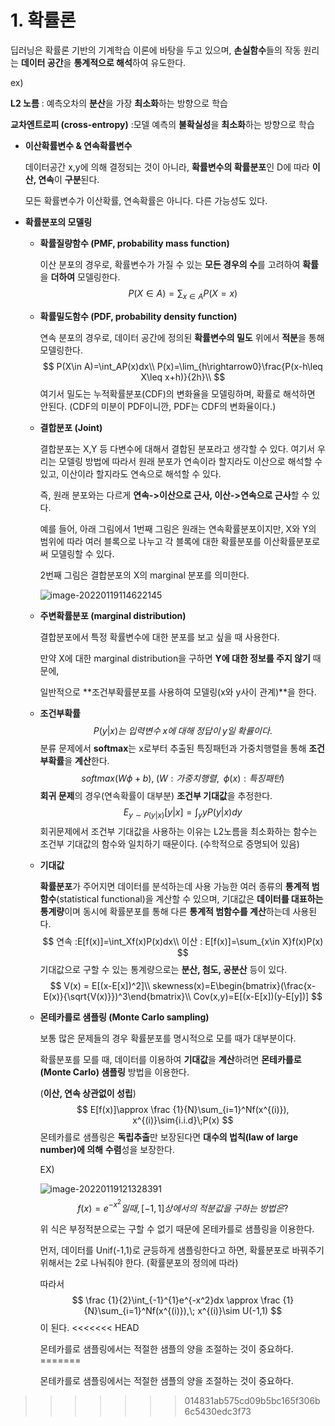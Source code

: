 # 1. 확률론

딥러닝은 확률론 기반의 기계학습 이론에 바탕을 두고 있으며, **손실함수**들의 작동 원리는 **데이터 공간**을 **통계적으로 해석**하여 유도한다. 

ex) 

**L2 노름** : 예측오차의 **분산**을 가장 **최소화**하는 방향으로 학습

**교차엔트로피 (cross-entropy)** :모델 예측의 **불확실성**을 **최소화**하는 방향으로 학습



- **이산확률변수 & 연속확률변수**

  데이터공간 x,y에 의해 결정되는 것이 아니라, **확률변수의 확률분포**인 D에 따라 **이산, 연속**이 **구분**된다. 

  모든 확률변수가 이산확률, 연속확률은 아니다. 다른 가능성도 있다. 
  
    
    
- **확률분포의 모델링**

  - **확률질량함수 (PMF, probability mass function)**

    이산 분포의 경우로, 확률변수가 가질 수 있는 **모든 경우의 수**를 고려하여 **확률**을 **더하여** 모델링한다. 
    $$
    P(X\in A)=\sum_{x\in A}P(X=x)
    $$

  - **확률밀도함수 (PDF, probability density function)**

    연속 분포의 경우로, 데이터 공간에 정의된 **확률변수의 밀도** 위에서 **적분**을 통해 모델링한다. 
    $$
    P(X\in A)=\int_AP(x)dx\\
    P(x)=\lim_{h\rightarrow0}\frac{P(x-h\leq X\leq x+h)}{2h}\\
    $$
    여기서 밀도는 누적확률분포(CDF)의 변화율을 모델링하며, 확률로 해석하면 안된다.
    (CDF의 미분이 PDF이니깐, PDF는 CDF의 변화율이다.)

    

  - **결합분포 (Joint)**

    결합분포는 X,Y 등 다변수에 대해서 결합된 분포라고 생각할 수 있다. 여기서 우리는 모델링 방법에 따라서 원래 분포가 연속이라 할지라도 이산으로 해석할 수 있고, 이산이라 할지라도 연속으로 해석할 수 있다. 

    즉, 원래 분포와는 다르게 **연속->이산으로 근사, 이산->연속으로 근사**할 수 있다. 

    예를 들어, 아래 그림에서 1번째 그림은 원래는 연속확률분포이지만, X와 Y의 범위에 따라 여러 블록으로 나누고 각 블록에 대한 확률분포를 이산확률분포로써 모델링할 수 있다.

    2번째 그림은 결합분포의 X의 marginal 분포를 의미한다.   

    ![image-20220119114622145](C:\Users\Administrator1\AppData\Roaming\Typora\typora-user-images\image-20220119114622145.png)

  
  
  
  
  
  
  
  
  
  
  
  - **주변확률분포 (marginal distribution)**
  
    결합분포에서 특정 확률변수에 대한 분포를 보고 싶을 때 사용한다.
  
    만약 X에 대한 marginal distribution을 구하면 **Y에 대한 정보를 주지 않기** 때문에, 
  
    일반적으로 **조건부확률분포를 사용하여 모델링(x와 y사이 관계)**을 한다.
  
      
  
  - **조건부확률**
    $$
    P(y|x)는\;입력변수\; x에\; 대해\; 정답이\; y일\; 확률이다.
    $$
    분류 문제에서 **softmax**는 x로부터 추출된 특징패턴과 가중치행렬을 통해 **조건부확률**을 **계산**한다. 
    $$
    softmax(W\phi+b), \;(W:가중치행렬,\;\; \phi(x):특징패턴)
    $$
    **회귀 문제**의 경우(연속확률이 대부분) **조건부 기대값**을 추정한다. 
    $$
    E_{y\sim P(y|x)}[y|x]=\int_y yP(y|x)dy
    $$
    회귀문제에서 조건부 기대값을 사용하는 이유는 L2노름을 최소화하는 함수는 조건부 기대값의 함수와 일치하기 때문이다. (수학적으로 증명되어 있음)
  
    
  
  - **기대값**
  
    **확률분포**가 주어지면 데이터를 분석하는데 사용 가능한 여러 종류의 **통계적 범함수**(statistical functional)을 계산할 수 있으며, 기대값은 **데이터를 대표하는 통계량**이며 동시에 확률분포를 통해 다른 **통계적 범함수를 계산**하는데 사용된다. 
    $$
    연속 :E[f(x)]=\int_Xf(x)P(x)dx\\ 이산 : E[f(x)]=\sum_{x\in X}f(x)P(x)
    $$
    기대값으로 구할 수 있는 통계량으로는 **분산, 첨도, 공분산** 등이 있다. 
    $$
    V(x) = E[(x-E[x])^2]\\
    skewness(x)=E\begin{bmatrix}(\frac{x-E(x)}{\sqrt{V(x)}})^3\end{bmatrix}\\
    Cov(x,y)=E[(x-E[x])(y-E[y])]
    $$
  
  - **몬테카를로 샘플링 (Monte Carlo sampling)**
  
    보통 많은 문제들의 경우 확률분포를 명시적으로 모를 때가 대부분이다. 
  
    확률분포를 모를 때, 데이터를 이용하여 **기대값**을 **계산**하려면 **몬테카를로 (Monte Carlo) 샘플링** 방법을 이용한다. 
  
    (**이산, 연속 상관없이 성립**)
    $$
    E[f(x)]\approx \frac {1}{N}\sum_{i=1}^Nf(x^{(i)}), x^{(i)}\sim{i.i.d}\;P(x)
    $$
    몬테카를로 샘플링은 **독립추출**만 보장된다면 **대수의 법칙(law of large number)에 의해** **수렴**성을 보장한다. 
  
    EX)
  
    ![image-20220119121328391](C:\Users\Administrator1\AppData\Roaming\Typora\typora-user-images\image-20220119121328391.png)
    $$
    f(x)=e^{-x^2}일때, [-1,1]상에서의\; 적분값을\; 구하는\; 방법은?
    $$
  
  
    위 식은 부정적분으로는 구할 수 없기 때문에 몬테카를로 샘플링을 이용한다. 
  
    먼저, 데이터를 Unif(-1,1)로 균등하게 샘플링한다고 하면, 확률분포로 바꿔주기 위해서는 2로 나눠줘야 한다. (확률분포의 정의에 따라)
  
    따라서
    $$
    \frac {1}{2}\int_{-1}^{1}e^{-x^2}dx \approx \frac {1}{N}\sum_{i=1}^Nf(x^{(i)}),\; x^{(i)}\sim U(-1,1) 
    $$
    이 된다. 
<<<<<<< HEAD
  
    몬테카를로 샘플링에서는 적절한 샘플의 양을 조절하는 것이 중요하다. 
=======

    몬테카를로 샘플링에서는 적절한 샘플의 양을 조절하는 것이 중요하다. 
>>>>>>> 014831ab575cd09b5bc165f306b6c5430edc3f73
